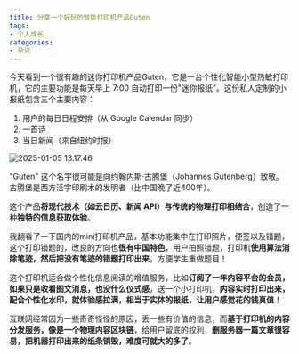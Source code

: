 ```yaml
---
title: 分享一个好玩的智能打印机产品Guten
tags:
- 个人成长
categories:
- 杂谈
---
```




今天看到一个很有趣的迷你打印机产品Guten，它是一台个性化智能小型热敏打印机，它的主要功能是每天早上 7:00 自动打印一份"迷你报纸"。这份私人定制的小报纸包含三个主要内容：

1. 用户的每日日程安排（从 Google Calendar 同步）
2. 一首诗
3. 当日新闻（来自纽约时报）

![2025-01-05 13.17.46](https://cdn.fangyuanxiaozhan.com/assets/1736054614362P1T8dwhQ.gif)

"Guten" 这个名字很可能是向约翰内斯·古腾堡（Johannes Gutenberg）致敬。古腾堡是西方活字印刷术的发明者（比中国晚了近400年）。

这个产品**将现代技术（如云日历、新闻 API）与传统的物理打印相结合**，创造了一种**独特的信息获取体验**。

我翻看了一下国内的mini打印机产品，基本功能集中在打印照片，便签以及错题，这个打印错题的，改良的方向也**很有中国特色**，用户拍照错题，打印机**使用算法消除笔迹，然后把没有笔迹的错题打印出来**，方便学生重做题目！ 

这个打印机适合做个性化信息阅读的增值服务，比如**订阅了一年内容平台的会员，如果只是收看图文消息，也没什么仪式感**，送一个小打印机，**内容实时打印出来，配合个性化水印，就体验感拉满，相当于实体的报纸，让用户感觉花的钱真值**！ 

互联网经常因为一些奇奇怪怪的原因，丢一些有价值的信息，而**基于打印机的内容分发服务，像是一个物理内容区块链**，给用户留底的权利，**删服务器一篇文章很容易，把机器打印出来的纸条销毁，难度可就大的多了**。





